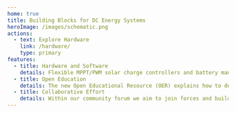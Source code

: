 ```yaml
---
home: true
title: Building Blocks for DC Energy Systems
heroImage: /images/schematic.png
actions:
  - text: Explore Hardware
    link: /hardware/
    type: primary
features:
  - title: Hardware and Software
    details: Flexible MPPT/PWM solar charge controllers and battery management systems (BMS) for Li-ion batteries
  - title: Open Education
    details: The new Open Educational Resource (OER) explains how to develop, produce and use components in DC energy systems
  - title: Collaborative Effort
    details: Within our community forum we aim to join forces and build renewable energy components together
---
```

